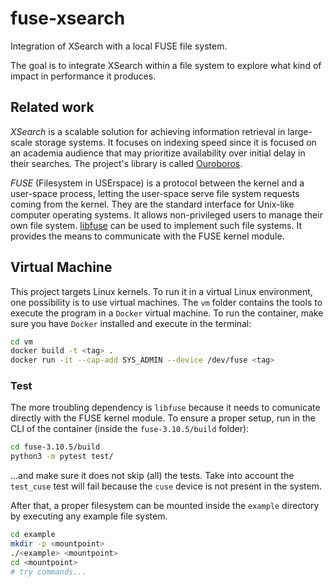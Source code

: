 # fuse-xsearch

Integration of XSearch with a local FUSE file system.

The goal is to integrate XSearch within a file system to explore what kind of impact in performance it produces.

## Related work

_XSearch_ is a scalable solution for achieving information retrieval in large-scale storage systems.
It focuses on indexing speed since it is focused on an academia audience that may prioritize availability over initial delay in their searches.
The project's library is called [Ouroboros](https://gitlab.com/xsearch/ouroboroslib).

_FUSE_ (Filesystem in USErspace) is a protocol between the kernel and a user-space process,
letting the user-space serve file system requests coming from the kernel.
They are the standard interface for Unix-like computer operating systems.
It allows non-privileged users to manage their own file system.
[libfuse](https://github.com/libfuse/libfuse) can be used to implement such file systems.
It provides the means to communicate with the FUSE kernel module.

## Virtual Machine

This project targets Linux kernels. To run it in a virtual Linux environment, one possibility is to use virtual machines.
The `vm` folder contains the tools to execute the program in a `Docker` virtual machine.
To run the container, make sure you have `Docker` installed and execute in the terminal:

```bash
cd vm
docker build -t <tag> .
docker run -it --cap-add SYS_ADMIN --device /dev/fuse <tag>
```

### Test

The more troubling dependency is `libfuse` because it needs to comunicate directly with the FUSE kernel module. To ensure a proper setup, run in the CLI of the container (inside the `fuse-3.10.5/build` folder):

```bash
cd fuse-3.10.5/build
python3 -m pytest test/
```

...and make sure it does not skip (all) the tests. Take into account the `test_cuse` test will fail because the `cuse` device is not present in the system.

After that, a proper filesystem can be mounted inside the `example` directory by executing any example file system.

```bash
cd example
mkdir -p <mountpoint>
./<example> <mountpoint>
cd <mountpoint>
# try commands...
```